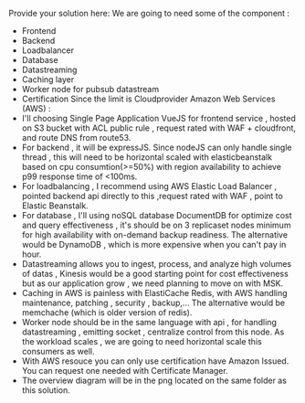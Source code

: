 Provide your solution here:
We are going to need some of the component :
- Frontend 
- Backend
- Loadbalancer
- Database 
- Datastreaming  
- Caching layer
- Worker node for pubsub datastream
- Certification
Since the limit is Cloudprovider Amazon Web Services (AWS) :
- I'll choosing Single Page Application VueJS for frontend service , hosted on S3 bucket with ACL public rule , request rated with WAF + cloudfront, and route DNS from route53.
- For backend , it will be expressJS. Since nodeJS can only handle single thread , this will need to be horizontal scaled with elasticbeanstalk based on cpu consumtion(>=50%) with region availability to achieve p99 response time of <100ms.
- For loadbalancing , I recommend using AWS  Elastic Load Balancer , pointed backend api directly to this ,request rated with WAF , point to Elastic Beanstalk.
- For database , I'll using noSQL database DocumentDB for optimize cost and query effectiveness , it's should be on 3 replicaset nodes minimum for high availability with on-demand backup readiness. The alternative would be DynamoDB , which is more expensive when you can't pay in hour.
- Datastreaming allows you to ingest, process, and analyze high volumes of datas , Kinesis would be a good starting point for cost effectiveness but as our application grow , we need planning to move on with MSK.
- Caching in AWS is painless with ElastiCache Redis, with AWS handling maintenance, patching , security , backup,... The alternative would be memchache (which is older version of redis).
- Worker node should be in the same language with api , for handling datastreaming , emitting socket , centralize control from this node. As the workload scales , we are going to need horizontal scale this consumers as well.
- With AWS resouce you can only use certification have Amazon Issued. You can request one needed with Certificate Manager.
- The overview diagram will be in the png located on the same folder as this solution.